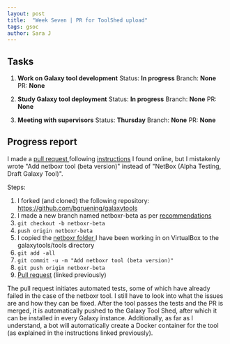 ```yaml
---
layout: post
title:  "Week Seven | PR for ToolShed upload"
tags: gsoc
author: Sara J
---
```


## Tasks
        
1. **Work on Galaxy tool development**
    Status: **In progress**
    Branch: **None**
    PR: **None** 
    
2. **Study Galaxy tool deployment**
    Status: **In progress**
    Branch: **None**
    PR: **None** 
             
3. **Meeting with supervisors**
    Status: **Thursday**
    Branch: **None**
    PR: **None** 


## Progress report

I made a [pull request ](https://github.com/bgruening/galaxytools/pull/1229) following [instructions](https://github.com/bgruening/galaxytools) I found online, but I mistakenly wrote "Add netboxr tool (beta version)" instead of "NetBox (Alpha Testing, Draft Galaxy Tool)".

Steps:
1. I forked (and cloned) the following repository: https://github.com/bgruening/galaxytools
2. I made a new branch named netboxr-beta as per [recommendations](https://github.com/bgruening/galaxytools/blob/6a2deb2f38472a2845123bd54e73b6bd115b3a0b/CONTRIBUTING.md)
3. `git checkout -b netboxr-beta`
4. `push origin netboxr-beta`
5. I copied the [netboxr folder ](https://github.com/mil2041/netboxr/commit/c2be3153b883a7233f00c314899a95cf6e9ab689) I have been working in on VirtualBox to the galaxytools/tools directory
6. `git add -all`
7. `git commit -u -m "Add netboxr tool (beta version)"`
8. `git push origin netboxr-beta`
9. [Pull request](https://github.com/bgruening/galaxytools/pull/1229) (linked previously)

The pull request initiates automated tests, some of which have already failed in the case of the netboxr tool. I still have to look into what the issues are and how they can be fixed. After the tool passes the tests and the PR is merged, it is automatically pushed to the Galaxy Tool Shed, after which it can be installed in every Galaxy instance. Additionally, as far as I understand, a bot will automatically create a Docker container for the tool (as explained in the instructions linked previously).
